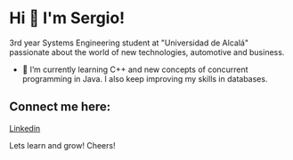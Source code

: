 # Hi 👋 I'm Sergio!

  3rd year Systems Engineering student at "Universidad de Alcalá" passionate about the world of new technologies, automotive and business.

- 🌱 I’m currently learning C++ and new concepts of concurrent programming in Java. 
     I also keep improving my skills in databases.

## Connect me here:
[Linkedin](https://www.linkedin.com/in/sergiopicazoserrano/)

Lets learn and grow!
Cheers!
<!--
**sennayrton/sennayrton** is a ✨ _special_ ✨ repository because its `README.md` (this file) appears on your GitHub profile.



Here are some ideas to get you started:

- 🔭 I’m currently working on ...
- 🌱 I’m currently learning ...
- 👯 I’m looking to collaborate on ...
- 📫 How to reach me: ...
- 😄 Pronouns: ...
- ⚡ Fun fact: ...
-->
